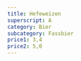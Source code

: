 ```yaml
---
title: Hefeweizen
superscript: A
category: Bier
subcategory: Fassbier
price1: 3,4
price2: 5,0
---
```

